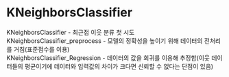 # KNeighborsClassifier
KNeighborsClassifier - 최근접 이웃 분류 첫 시도<br>
KNeighborsClassifier_preprocess - 모델의 정확성을 높이기 위해 데이터의 전처리를 거침(표준점수를 이용)<br>
KNeighborsClassifier_Regression - 데이터의 값을 회귀를 이용해 추정함(이웃 데이터들의 평균이기에 데이터와 입력값의 차이가 크다면 신뢰할 수 없다는 단점이 있음)<br>
